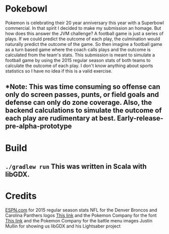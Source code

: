 # Pokebowl

Pokemon is celebrating their 20 year anniversary this year with a Superbowl commercial. In that spirit I decided to make my submission an homage.
But how does this answer the JVM challenge? A football game is just a series of plays. If we could predict the outcome of each play, the culmination would naturally predict the outcome of the game. So then imagine a football game as a turn based game where the coach calls plays and the outcome is calculated from the team's stats. This submission is meant to simulate a football game by using the 2015 regular season stats of both teams to calculate the outcome of each play. I don't know anything about sports statistics so I have no idea if this is a valid exercise.

*Note: This was time consuming so offense can only do screen passes, punts, or field goals and defense can only do zone coverage. Also, the backend calculations to simulate the outcome of each play are rudimentary at best. Early-release-pre-alpha-prototype 
---

# Build

`./gradlew run`
This was written in Scala with libGDX.
---

# Credits

[ESPN.com](http://espn.go.com/nfl/statistics) for 2015 regular season stats
NFL for the Denver Broncos and Carolina Panthers logos
[This link](http://www.fontspace.com/jackster-productions/pokemon-gb) and the Pokemon Company for the font
[This link](http://www.spriters-resource.com/game_boy_gbc/pokemonredblue/sheet/8739/) and the Pokemon Company for the battle menu images
Justin Mullin for showing us libGDX and his Lightsaber project

